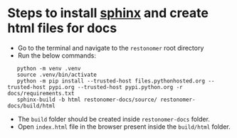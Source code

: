# Steps to install [sphinx](https://www.sphinx-doc.org/en/master/) and create html files for docs

* Go to the terminal and navigate to the `restonomer` root directory
* Run the below commands:
```text
   python -m venv .venv
   source .venv/bin/activate
   python -m pip install --trusted-host files.pythonhosted.org --trusted-host pypi.org --trusted-host pypi.python.org -r docs/requirements.txt
   sphinx-build -b html restonomer-docs/source/ restonomer-docs/build/html
```
* The `build` folder should be created inside `restonomer-docs` folder.
* Open `index.html` file in the browser present inside the `build/html` folder.